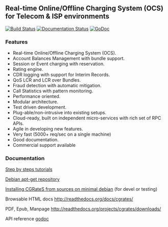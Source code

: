 ## Real-time Online/Offline Charging System (OCS) for Telecom & ISP environments

[![Build Status](https://github.com/cgrates/cgrates/actions/workflows/build.yaml/badge.svg)](https://github.com/cgrates/cgrates/actions/workflows/build.yaml/)
[![Documentation Status](https://readthedocs.org/projects/cgrates/badge/?version=latest)](https://cgrates.readthedocs.io/en/latest/?badge=latest)
[![GoDoc](https://pkg.go.dev/badge/github.com/cgrates/cgrates)](https://pkg.go.dev/github.com/cgrates/cgrates@master)

### Features

- Real-time Online/Offline Charging System (OCS).
- Account Balances Management with bundle support.
- Session or Event charging with reservation.
- Rating engine.
- CDR logging with support for Interim Records.
- QoS LCR and LCR over Bundles.
- Fraud detection with automatic mitigation.
- Call Statistics with pattern monitoring.
- Performance oriented.
- Modular architecture.
- Test driven development.
- Plug-able/non-intrusive into existing setups.
- Cloud-ready, built on independent micro-services with rich set of RPC APIs.
- Agile in developing new features.
- Very fast (5000+ req/sec on a single machine)
- Good documentation.
- Commercial support available

### Documentation

[Step by steps tutorials](https://cgrates.readthedocs.io/en/latest/tutorial.html)

[Debian apt-get repository](https://cgrates.readthedocs.io/en/latest/installation.html#)

[Installing CGRateS from sources on minimal debian](https://asciinema.org/a/0lwlputceg52xssqgra7wjza0) (for devel or testing)

Browsable HTML docs http://readthedocs.org/docs/cgrates/

PDF, Epub, Manpage http://readthedocs.org/projects/cgrates/downloads/

API reference [godoc](https://pkg.go.dev/github.com/cgrates/cgrates/apier@master)
